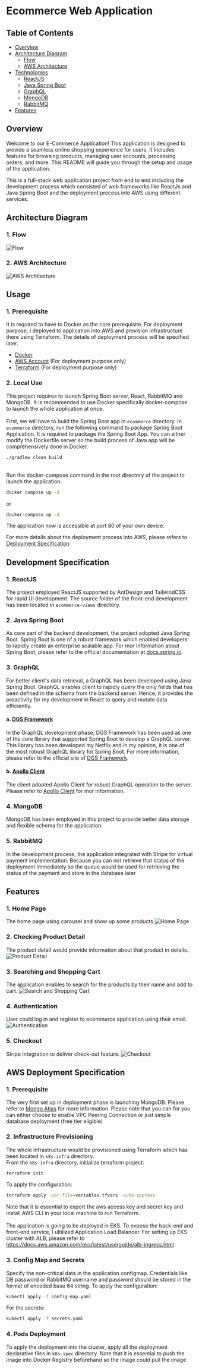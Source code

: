 # Ecommerce Web Application

## Table of Contents

- [Overview](#overview)
- [Architecture Diagram](#architecture-diagram)
  - [Flow](#1-flow)
  - [AWS Architecture](#2-aws-architecture)  
- [Technologies](#technologies-specification)
  - [ReactJS](#1-reactjs)
  - [Java Spring Boot](#2-java-spring-boot-)
  - [GraphQL](#3-graphql)
  - [MongoDB](#4-mongodb)
  - [RabbitMQ](#5-rabbitmq)
- [Features](#features)

## Overview
Welcome to our E-Commerce Application! This application is designed to provide a seamless online shopping experience for users. It includes features for browsing products, managing user accounts, processing orders, and more. This README will guide you through the setup and usage of the application. 

This is a full-stack web application project from end to end including the development process which consisted of web frameworks like ReactJs and Java Spring Boot and the deployment process into AWS using different services.

## Architecture Diagram
### 1. Flow
![Flow](features/flow-diagram.png)
### 2. AWS Architecture
![AWS Architecture](features/architecture-aws.png)

## Usage

### 1. Prerequisite
It is required to have to Docker as the core prerequisite. For deployment purpose, I deployed to application into AWS and provision infrastructure there using Terraform. The details of deployment process will be specified later.
- [Docker](https://docs.docker.com/get-docker/)
- [AWS Account](https://aws.amazon.com/resources/create-account/) (For deployment purpose only)
- [Terraform](https://developer.hashicorp.com/terraform/tutorials/aws-get-started/install-cli) (For deployment purpose only)

### 2. Local Use
This project requires to launch Spring Boot server, React, RabbitMQ and MongoDB. 
It is recommended to use Docker specifically docker-compose to launch the whole application at once.
<br/>
<br/>
First, we will have to build the Spring Boot app in `ecommerce` directory. In `ecommerce` directory, run the following command to package Spring Boot Application.
It is required to package the Spring Boot App. You can either modify the Dockerfile.server so the build process of Java app will be comprehensively done in Docker.
```bash
./gradlew clean build
```
<br/>
Run the docker-compose command in the root directory of the project to launch the application:

```bash
docker compose up -d
```
or 

```bash
docker-compose up -d
```

The application now is accessible at port 80 of your own device.
<br/>

For more details about the deployment process into AWS, please refers to [Deployment Specification](#deployment-specification)

## Development Specification

### 1. ReactJS
The project employed ReactJS supported by AntDesign and TailwindCSS for rapid UI development. The source folder of the front-end development has been located in `ecommerce-views` directory.

### 2. Java Spring Boot 
As core part of the backend development, the project adopted Java Spring Boot. Spring Boot is one of a robust framework which enabled developers to rapidly create an enterprise scalable app. For mor information about Spring Boot, please refer to the official documentation at [docs.spring.io](https://docs.spring.io/spring-boot/docs/current/reference/htmlsingle/).

### 3. GraphQL
For better client's data retrieval, a GraphQL has been developed using Java Spring Boot. GraphQL enables client to rapidly query the only fields that has been defined in the schema from the backend server. Hence, it provides the proactivity for my development in React to query and mutate data efficiently.

#### a. [DGS Framework](https://netflix.github.io/dgs)
In the GraphQL development phase, DGS Framework has been used as one of the core library that supported Spring Boot to develop a GraphQL server. This library has been developed my Netflix and in my opinion, it is one of the most robust GraphQL library for Spring Boot. For more information, please refer to the official site of [DGS Framework](https://netflix.github.io/dgs/).

#### b. [Apollo Client](https://www.apollographql.com/docs/react/)
The client adopted Apollo Client for robust GraphQL operation to the server. Please refer to [Apollo Client](https://www.apollographql.com/docs/react) for mor information. 

### 4. MongoDB
MongoDB has been employed in this project to provide better data storage and flexible schema for the application.

### 5. RabbitMQ
In the development process, the application integrated with Stripe for virtual payment implementation. Because you can not retrieve that status of the deployment immediately so the queue
would be used for retrieving the status of the payment and store in the database later

## Features

### 1. Home Page
The home page using carousel and show up some products
![Home Page](features/home.png)

### 2. Checking Product Detail
The product detail would provide information about that product in details.
![Product Detail](features/product-details.png)

### 3. Searching and Shopping Cart
The application enables to search for the products by their name and add to cart.
![Search and Shopping Cart](features/search-shopping-cart.png)

### 4. Authentication
User could log in and register to ecommerce application using their email.
![Authentication](features/authentication.png)

### 5. Checkout
Stripe Integration to deliver check-out feature.
![Checkout](features/checkout.png)

## AWS Deployment Specification

### 1. Prerequisite

The very first set up in deployment phase is launching MongoDB. Please refer to [Mongo Atlas](https://www.mongodb.com/) 
for more information. Please note that you can for you can either choose to enable VPC Peering Connection or just simple
database deployment (free tier eligible)

### 2. Infrastructure Provisioning
The whole infrastructure would be provisioned using Terraform which has been located in `k8s-infra` directory.
<br/>
From the `k8s-infra` directory, initialize terraform project:
```bash
terraform init
```
To apply the configuration:
```bash
terraform apply -var-file=variables.tfvars -auto-approve
```

Note that it is essential to export the aws access key and secret key and install AWS CLI in your local machine to run Terraform. <br/><br/>
The application is going to be deployed in EKS. To expose the back-end and front-end service, I ultilized Application Load
Balancer. For setting up EKS cluster with ALB, please refer to https://docs.aws.amazon.com/eks/latest/userguide/alb-ingress.html.

### 3. Config Map and Secrets
Specify the non-critical data in the application configmap. Credentials like DB password or RabbitMQ username and password should be stored
in the format of encoded base 64 string. To apply the configuration:
```bash
kubectl apply -f config-map.yaml
```

For the secrets:
```bash
kubectl apply -f secrets.yaml
```

### 4. Pods Deployment
To apply the deployment into the cluster, apply all the deployment declarative files in `k8s-spec` directory. Note that it is essential to push the image
into Docker Registry beforehand so the image could pull the image
